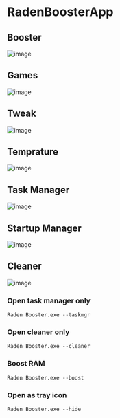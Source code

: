 # RadenBoosterApp
## Booster
![image](https://github.com/rolandvincent/RadenBoosterApp/assets/52077393/ea1883be-4992-4ebb-84d9-cefd76f028a0)

## Games
![image](https://github.com/rolandvincent/RadenBoosterApp/assets/52077393/92aba80d-953e-4a0e-9bd6-8ce9c03ebd38)

## Tweak
![image](https://github.com/rolandvincent/RadenBoosterApp/assets/52077393/60cf832d-b4d9-4d8c-bf42-c7a5a28f94a5)

## Temprature
![image](https://github.com/rolandvincent/RadenBoosterApp/assets/52077393/3ce56405-76bf-4114-a677-5db31d9a2498)

## Task Manager
![image](https://github.com/rolandvincent/RadenBoosterApp/assets/52077393/62d2c1ff-7720-468c-a552-2d1cf045d0e3)

## Startup Manager
![image](https://github.com/rolandvincent/RadenBoosterApp/assets/52077393/e3f21201-38f1-44ba-acdc-ebe4edd7488a)

## Cleaner
![image](https://github.com/rolandvincent/RadenBoosterApp/assets/52077393/174c7c20-62fa-41ec-8826-a69c3d2923e7)


### Open task manager only
```
Raden Booster.exe --taskmgr
```

### Open cleaner only
```
Raden Booster.exe --cleaner
```

### Boost RAM
```
Raden Booster.exe --boost
```

### Open as tray icon
```
Raden Booster.exe --hide
```
